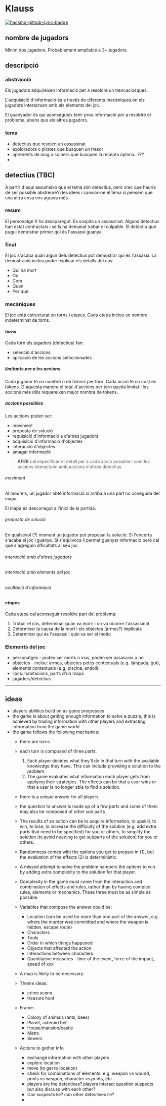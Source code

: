 # Klauss

[![hackmd-github-sync-badge](https://hackmd.io/wklSLzVuQR6UeAmgtLQ77Q/badge)](https://hackmd.io/wklSLzVuQR6UeAmgtLQ77Q)


## nombre de jugadors
Mínim dos jugadors.
Probablement ampliable a 3+ jugadors.

## descripció
### abstracció
Els jugadors adquireixen informació per a resoldre un trencaclosques.

L'adquisició d'informació és a través de diferents mecàniques on els jugadors interactuen amb els elements del joc.

El guanyador és qui aconsegueix tenir prou informació per a resoldre el problema, abans que els altres jugadors.

### tema
  - detectius que resolen un assassinat
  - exploradors o pirates que busquen un tresor
  - aprenents de mag o cuiners que busquen la recepta òptima...???
  - 

## detectius (TBC)
A partir d'aquí assumeixo que el tema són detectius, però crec que hauria de ser possible abstreure'n les idees i canviar-ne el tema si pensem que una altra cosa ens agrada més.

### resum
El personatge X ha desaparegut. Es sospita un assassinat. Alguns detectius han estat contractats i se'ls ha demanat trobar el culpable. El detectiu que pugui demostrar primer qui és l'assassí guanya.

### final
El joc s'acaba quan algun dels detectius pot demostrar qui és l'assassí.
La demostració inclou poder explicar els detalls del cas:
  - Qui ha mort
  - On
  - Com
  - Quan
  - Per què

### mecàniques
El joc està estructurat en torns i etapes.
Cada etapa inclou un nombre indeterminat de torns.
 
#### _torns_
Cada torn els jugadors (detectius) fan:
  - selecció d'accions
  - aplicació de les accions seleccionades

##### limitants per a les accions
Cada jugador té un nombre _n_ de _tokens_ per torn.
Cada acció té un cost en tokens.
D'aquesta manera el total d'accions per torn queda limitat i les accions més útils requereixen major nombre de tokens.

##### accions possibles
Les accions poden ser:
  - moviment
  - proposta de solució
  - requisició d'informació a d'altres jugadors
  - adquisició d'informació d'objectes
  - interacció d'objectes
  - amagar informació

> **AFER** cal especificar el detall per a cada acció possible i com les accions interactuen amb accions d'altres detectius.

###### moviment
Al moure's, un jugador obté informació si arriba a una part no coneguda del mapa. 

El mapa és desconegut a l'inici de la partida. 

###### proposta de solució
En qualsevol (?) moment un jugador pot proposar la solució. Si l'encerta s'acaba el joc i guanya. Si s'equivoca li permet guanyar informació però cal que s'agreguin dificultats al seu joc.

###### interacció amb d'altres jugadors

###### interacció amb elements del joc
###### ocultació d'informació


#### _etapes_
Cada etapa cal aconseguir resoldre part del problema:
  1. Trobar el cos, determinar quan va morir i on va ocorrer l'assassinat
  2. Determinar la causa de la mort i els objectes (armes?) implicats
  3. Determinar qui és l'assassí i quin va ser el motiu


### Elements del joc
  - personatges - poden ser morts o vius, poden ser assassins o no
  - objectes - inclou: armes, objectes petits contextuals (e.g. làmpada, got), elements contextuals (e.g. piscina, endoll).
  - llocs: habitacions, parts d'un mapa
  - jugadors/detectius




---

## ideas
- players abilities build on as game progresses
- the game is about getting enough information to solve a puzzle, this is achieved by trading information with other players and extracting information from the game world
- the game follows the following mechanics:
	- there are turns
	- each turn is composed of three parts:
		1. Each player decides what they'll do in that turn with the available knowledge they have. This can include providing a solution to the problem
		2. The game evaluates what information each player gets from applying their strategies. The effects can be that a user wins or that a user is no longer able to find a solution.
	
	- there is a unique answer for all players
	- the question to answer is made up of a few parts and some of them may also be composed of other sub parts
	- The results of an action can be to acquire information, to upskill, to win, to lose, to increase the difficulty of the solution (e.g. add extra parts that need to be specified) for you or others, to simplify the solution (to avoid needing to get subparts of the solution) for you or others.
	- Randomness comes with the options you get to prepare in (1), but the evaluation of the effects (2) is deterministic.  
	- A missed attempt to solve the problem hampers the options to win by adding extra complexity to the solution for that player.
	- Complexity in the game must come from the interaction and combination of effects and rules, rather than by having complex rules, elements or mechanics. These three must be as simple as possible.
	- Variables that compose the answer could be:
		- Location (can be used for more than one part of the answer, e.g. where the murder was committed and where the weapon is hidden, escape route)
		- Characters
		- Tools
		- Order in which things happened
		- Objects that affected the action
		- Interactions between characters
		- Quantitative measures - time of the event, force of the impact, speed of xxx
	- A map is likely to be necessary.
	- Theme ideas:
		- crime scene
		- treasure hunt
	- Frame:
		- Colony of animals (ants, bees)
		- Planet, asteroid belt
		- House/mansion/castle
		- Metro
		- Sewers
	- Actions to gather info
		- exchange information with other players
		- explore location
		- move (to get to location)
		- check for combinations of elements: e.g. weapon vs wound, prints vs weapon, character vs prints, etc.
		- players are the detectives? players interact question suspects but also discuss with each other?
		- Can suspects lie? can other detectives lie?
		- 




